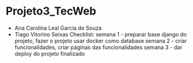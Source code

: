 # Projeto3_TecWeb
- Ana Carolina Leal Garcia de Souza 
- Tiago Vitorino Seixas
Checklist:
semana 1 - preparar base django do projeto, fazer o projeto usar docker como database
semana 2 - criar funcionalidades, criar páginas das funcionalidades
semana 3 - dar deploy do projeto finalizado

